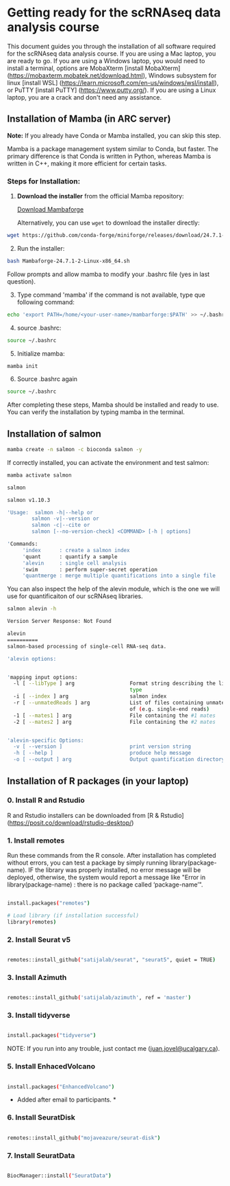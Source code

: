# Getting ready for the scRNAseq data analysis course

This document guides you through the installation of all software required for the scRNAseq data analysis course. If you are using a Mac laptop, you are ready to go. If you are using a Windows laptop, you would need to install a terminal, options are MobaXterm [install MobaXterm] (https://mobaxterm.mobatek.net/download.html), Windows subsystem for linux [install WSL] (https://learn.microsoft.com/en-us/windows/wsl/install), or PuTTY [install PuTTY] (https://www.putty.org/). If you are using a Linux laptop, you are a crack and don't need any assistance.

## Installation of Mamba (in ARC server)

**Note:** If you already have Conda or Mamba installed, you can skip this step.

Mamba is a package management system similar to Conda, but faster. The primary difference is that Conda is written in Python, whereas Mamba is written in C++, making it more efficient for certain tasks.

### Steps for Installation:

1. **Download the installer** from the official Mamba repository:

   [Download Mambaforge](https://github.com/conda-forge/miniforge/releases)

   Alternatively, you can use `wget` to download the installer directly:


```bash
wget https://github.com/conda-forge/miniforge/releases/download/24.7.1-2/Mambaforge-24.7.1-2-Linux-x86_64.sh

```

2. Run the installer:

```bash
bash Mambaforge-24.7.1-2-Linux-x86_64.sh
```

Follow prompts and allow mamba to modify your .bashrc file (yes in last question).

3. Type command 'mamba' if the command is not available, type que following command:

```bash
echo 'export PATH=/home/<your-user-name>/mambarforge:$PATH' >> ~/.bashrc 
```

4. source .bashrc:

```bash
source ~/.bashrc
```

5. Initialize mamba:

```bash
mamba init
```

6. Source .bashrc again

```bash
source ~/.bashrc
```

After completing these steps, Mamba should be installed and ready to use. You can verify the installation by typing mamba in the terminal.


## Installation of salmon

```bash
mamba create -n salmon -c bioconda salmon -y
``` 

If correctly installed, you can activate the environment and test salmon:

```bash
mamba activate salmon

salmon

salmon v1.10.3

'Usage:  salmon -h|--help or 
        salmon -v|--version or 
        salmon -c|--cite or 
        salmon [--no-version-check] <COMMAND> [-h | options]

'Commands:
     'index      : create a salmon index
     'quant      : quantify a sample
     'alevin     : single cell analysis
     'swim       : perform super-secret operation
     'quantmerge : merge multiple quantifications into a single file
```

You can also inspect the help of the alevin module, which is the one we will use for quantificaiton of our scRNAseq libraries.


```bash
salmon alevin -h

Version Server Response: Not Found

alevin
==========
salmon-based processing of single-cell RNA-seq data.

'alevin options:


'mapping input options:
  -l [ --libType ] arg                  Format string describing the library 
                                        type
  -i [ --index ] arg                    salmon index
  -r [ --unmatedReads ] arg             List of files containing unmated reads 
                                        of (e.g. single-end reads)
  -1 [ --mates1 ] arg                   File containing the #1 mates
  -2 [ --mates2 ] arg                   File containing the #2 mates


'alevin-specific Options:
  -v [ --version ]                      print version string
  -h [ --help ]                         produce help message
  -o [ --output ] arg                   Output quantification directory...
```

## Installation of R packages (in your laptop)

### 0. Install R and Rstudio

R and Rstudio installers can be downloaded from [R & Rstudio] (https://posit.co/download/rstudio-desktop/)


### 1. Install remotes

Run these commands from the R console. After installation has completed without errors, you can test a package by simply running library(package-name). IF the library was properly installed, no error message will be deployed, otherwise, the system would report a message like "Error in library(package-name) : there is no package called ‘package-name’". 

``` bash

install.packages("remotes")

# Load library (if installation successful)
library(remotes)

```

### 2. Install Seurat v5

```bash

remotes::install_github("satijalab/seurat", "seurat5", quiet = TRUE)

```

### 3. Install Azimuth

```bash

remotes::install_github('satijalab/azimuth', ref = 'master')

```

### 3. Install tidyverse

```bash

install.packages("tidyverse")

```

NOTE: If you run into any trouble, just contact me (juan.jovel@ucalgary.ca).


### 5. Install EnhacedVolcano

```bash

install.packages("EnhancedVolcano")

```

* Added after email to participants. *

### 6. Install SeuratDisk

```bash

remotes::install_github("mojaveazure/seurat-disk")

```

### 7. Install SeuratData

```bash

BiocManager::install("SeuratData")

```
